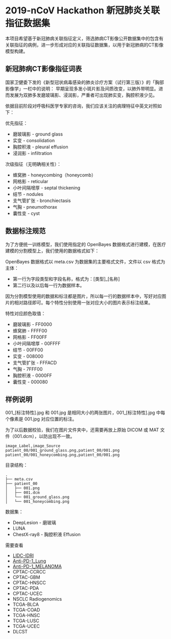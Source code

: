 # 2019-nCoV Hackathon 新冠肺炎关联指征数据集
本项目希望基于新冠肺病关联指征定义，筛选肺病CT影像公开数据集中的包含有关联指征的病例，进一步形成对应的关联指征数据集，以用于新冠肺病的CT影像模型构建。
## 新冠肺病CT影像指征词表
国家卫健委下发的《新型冠状病毒感染的肺炎诊疗方案（试行第三版）》的「胸部影像学」一栏中的说明：
早期呈现多发小斑片影及间质改变，以肺外带明显。进而发展为双肺多发磨玻璃影、浸润影，严重者可出现肺实变，胸腔积液少见。

依据目前阶段对呼吸科医学专家的咨询，我们应该关注的病理特征中英文对照如下：

优先指征：
- 磨玻璃影 - ground glass
- 实变 - consolidation
- 胸腔积液 - pleural effusion
- 浸润影 - infiltration

次级指征（无明确相关性）：
- 蜂窝肺 - honeycombing（honeycomb）
- 网格影 - reticular
- 小叶间隔增厚 - septal thickening
- 结节 - nodules
- 支气管扩张 - bronchiectasis
- 气胸 - pneumothorax
- 囊性变 - cyst

## 数据标注规范
为了方便统一训练模型，我们使用指定的 OpenBayes 数据格式进行建模，在医疗建模的分割模型上，我们使用的数据格式如下：

OpenBayes 数据格式以 meta.csv 为数据集的主要格式文件，文件以 csv 格式为主体：

- 第一行为字段类型和字段名称，格式为：[类型]_[名称]
- 第二行以及以后每一行为数据样本。

因为分割模型使用的数据和标注都是图片，所以每一行的数据样本中，写好对应图片的相对路径即可。每个特性分别使用一张对应大小的图片表示标注结果。

特性对应颜色取值：

- 磨玻璃影 - FF0000
- 蜂窝肺 - FFFF00
- 网格影 - FF00FF
- 小叶间隔增厚 - 00FFFF
- 结节 - 00FF00
- 实变 - 008000
- 支气管扩张 - FFFACD
- 气胸 - 7FFF00
- 胸腔积液 - 0000FF
- 囊性变 - 000080

## 样例说明

001_[标注特性].jpg 和 001.jpg 是相同大小的两张图片，001_[标注特性].jpg 中每个像素是 001.jpg 对应位置的标注。

为了以后数据校验，我们在图片文件夹中，还需要再放上原始 DICOM 或 MAT 文件（001.dcm），以防出现不一致。

    image_Label,image_Source
    patient_00/001_ground_glass.png,patient_00/001.png
    patient_00/001_honeycombing.png,patient_00/001.png

目录结构：

    .
    ├── meta.csv
    ├── patient_00
    │   ├── 001.png
    │   ├── 001.dcm
    │   └── 001_ground_glass.png
    │   └── 001_honeycombing.png

数据集：
* DeepLesion - 磨玻璃
* LUNA
* ChestX-ray8 - 胸腔积液 Effusion

需要查看
* [LIDC-IDRI](https://wiki.cancerimagingarchive.net/display/Public/LIDC-IDRI#194132fe653e4a7db00715f6f775c012)
* [Anti-PD-1_Lung](https://wiki.cancerimagingarchive.net/pages/viewpage.action?pageId=41517500#c0c9c53e1cf344258616034371440942)
* [Anti-PD-1_MELANOMA](https://wiki.cancerimagingarchive.net/pages/viewpage.action?pageId=37225348#c0c9c53e1cf344258616034371440942)
* CPTAC-CCRCC
* CPTAC-GBM
* CPTAC-HNSCC
* CPTAC-PDA
* CPTAC-UCEC
* NSCLC Radiogenomics
* TCGA-BLCA
* TCGA-COAD
* TCGA-HNSC
* TCGA-LUSC
* TCGA-UCEC
* DLCST
